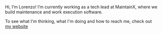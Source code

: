Hi, I’m Lorenzo! I’m currently working as a tech lead at MaintainX, where we build maintenance and work execution software.

To see what I'm thinking, what I'm doing and how to reach me, check out [my website](https://lorenzomodolo.com/)

